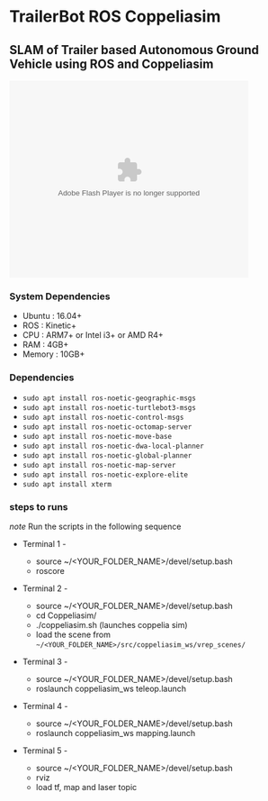 # TrailerBot ROS Coppeliasim
## SLAM of Trailer based Autonomous Ground Vehicle using ROS and Coppeliasim

<object width="425" height="350">
  <param name="movie" value="http://www.youtube.com/user/wwwLoveWatercom?v=BTRN1YETpyg" />
  <param name="wmode" value="transparent" />
  <embed src="http://www.youtube.com/user/wwwLoveWatercom?v=BTRN1YETpyg"
         type="application/x-shockwave-flash"
         wmode="transparent" width="425" height="350" />
</object>

### System Dependencies
- Ubuntu : 16.04+
- ROS : Kinetic+
- CPU : ARM7+ or Intel i3+ or AMD R4+
- RAM : 4GB+
- Memory : 10GB+

### Dependencies

- ```sudo apt install ros-noetic-geographic-msgs```
- ```sudo apt install ros-noetic-turtlebot3-msgs```
- ```sudo apt install ros-noetic-control-msgs```
- ```sudo apt install ros-noetic-octomap-server```
- ```sudo apt install ros-noetic-move-base```
- ```sudo apt install ros-noetic-dwa-local-planner```
- ```sudo apt install ros-noetic-global-planner```
- ```sudo apt install ros-noetic-map-server```
- ```sudo apt install ros-noetic-explore-elite```
- ```sudo apt install xterm```


### steps to runs 
*note* Run the scripts in the following sequence

- Terminal 1 -
    - source ~/<YOUR_FOLDER_NAME>/devel/setup.bash
    - roscore
    
- Terminal 2 -
    - source ~/<YOUR_FOLDER_NAME>/devel/setup.bash
    - cd Coppeliasim/
    - ./coppeliasim.sh (launches coppelia sim)
    - load the scene from `~/<YOUR_FOLDER_NAME>/src/coppeliasim_ws/vrep_scenes/`
    
- Terminal 3 -
    - source ~/<YOUR_FOLDER_NAME>/devel/setup.bash
    - roslaunch coppeliasim_ws teleop.launch
    
- Terminal 4 -
    - source ~/<YOUR_FOLDER_NAME>/devel/setup.bash
    - roslaunch coppeliasim_ws mapping.launch
    
- Terminal 5 -
    - source ~/<YOUR_FOLDER_NAME>/devel/setup.bash
    - rviz
    - load tf, map and laser topic

